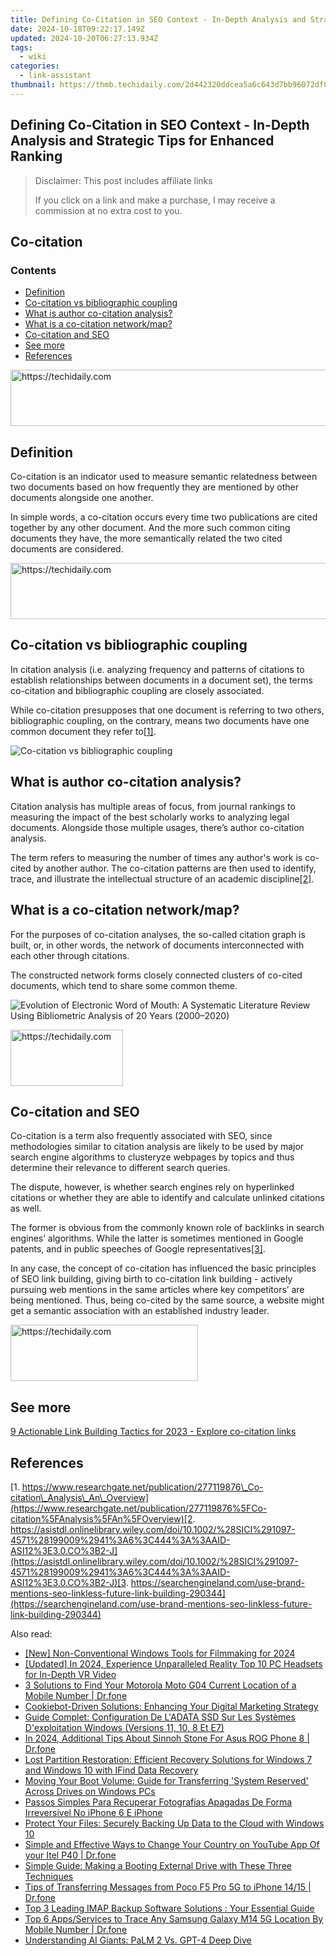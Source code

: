 ```yaml
---
title: Defining Co-Citation in SEO Context - In-Depth Analysis and Strategic Tips for Enhanced Ranking
date: 2024-10-18T09:22:17.149Z
updated: 2024-10-20T06:27:13.934Z
tags:
  - wiki
categories:
  - link-assistant
thumbnail: https://thmb.techidaily.com/2d442320ddcea5a6c643d7bb96072df0771c7a8fdbc0ef8987b81525ef067294.jpg
---
```


## Defining Co-Citation in SEO Context - In-Depth Analysis and Strategic Tips for Enhanced Ranking

>  Disclaimer: This post includes affiliate links
>
>  If you click on a link and make a purchase, I may receive a commission at no extra cost to you.
>

## Co-citation

### Contents

* [Definition](https://tools.techidaily.com/link-assistant/products/)
* [Co-citation vs bibliographic coupling](https://tools.techidaily.com/link-assistant/products/)
* [What is author co-citation analysis?](https://tools.techidaily.com/link-assistant/products/)
* [What is a co-citation network/map?](https://tools.techidaily.com/link-assistant/products/)
* [Co-citation and SEO](https://tools.techidaily.com/link-assistant/products/)
* [See more](https://tools.techidaily.com/link-assistant/products/)
* [References](https://tools.techidaily.com/link-assistant/products/)

<!-- affiliate ads begin -->
<a href="https://ephamedtechinc.pxf.io/c/5597632/2130530/26400" target="_top" id="2130530">
  <img src="//a.impactradius-go.com/display-ad/26400-2130530" border="0" alt="https://techidaily.com" width="728" height="90"/>
</a>
<img height="0" width="0" src="https://ephamedtechinc.pxf.io/i/5597632/2130530/26400" style="position:absolute;visibility:hidden;" border="0" />
<!-- affiliate ads end -->

## Definition

Co-citation is an indicator used to measure semantic relatedness between two documents based on how frequently they are mentioned by other documents alongside one another. 

In simple words, a co-citation occurs every time two publications are cited together by any other document. And the more such common citing documents they have, the more semantically related the two cited documents are considered.

<!-- affiliate ads begin -->
<a href="https://appsumo.8odi.net/c/5597632/2052063/7443" target="_top" id="2052063">
  <img src="//a.impactradius-go.com/display-ad/7443-2052063" border="0" alt="https://techidaily.com" width="728" height="90"/>
</a>
<img height="0" width="0" src="https://appsumo.8odi.net/i/5597632/2052063/7443" style="position:absolute;visibility:hidden;" border="0" />
<!-- affiliate ads end -->

## Co-citation vs bibliographic coupling

In citation analysis (i.e. analyzing frequency and patterns of citations to establish relationships between documents in a document set), the terms co-citation and bibliographic coupling are closely associated. 

While co-citation presupposes that one document is referring to two others, bibliographic coupling, on the contrary, means two documents have one common document they refer to[\[1\]](https://tools.techidaily.com/link-assistant/products/).

![Co-citation vs bibliographic coupling](https://cdn1.link-assistant.com/thumbs/w790-c1/upload/seowiki/posts/36/cc1.png)

## What is author co-citation analysis?

Citation analysis has multiple areas of focus, from journal rankings to measuring the impact of the best scholarly works to analyzing legal documents. Alongside those multiple usages, there’s author co-citation analysis.

The term refers to measuring the number of times any author's work is co-cited by another author. The co-citation patterns are then used to identify, trace, and illustrate the intellectual structure of an academic discipline[\[2\]](https://tools.techidaily.com/link-assistant/products/).

## What is a co-citation network/map?

For the purposes of co-citation analyses, the so-called citation graph is built, or, in other words, the network of documents interconnected with each other through citations. 

The constructed network forms closely connected clusters of co-cited documents, which tend to share some common theme.

![Evolution of Electronic Word of Mouth: A Systematic Literature Review Using Bibliometric Analysis of 20 Years (2000–2020)](https://cdn1.link-assistant.com/thumbs/w747-c1/upload/seowiki/posts/36/cc2.png)

<!-- affiliate ads begin -->
<a href="https://aligracehair.sjv.io/c/5597632/2135397/19272" target="_top" id="2135397">
  <img src="//a.impactradius-go.com/display-ad/19272-2135397" border="0" alt="https://techidaily.com" width="180" height="90"/>
</a>
<img height="0" width="0" src="https://aligracehair.sjv.io/i/5597632/2135397/19272" style="position:absolute;visibility:hidden;" border="0" />
<!-- affiliate ads end -->

## Co-citation and SEO

Co-citation is a term also frequently associated with SEO, since methodologies similar to citation analysis are likely to be used by major search engine algorithms to clusteryze webpages by topics and thus determine their relevance to different search queries.

The dispute, however, is whether search engines rely on hyperlinked citations or whether they are able to identify and calculate unlinked citations as well. 

The former is obvious from the commonly known role of backlinks in search engines’ algorithms. While the latter is sometimes mentioned in Google patents, and in public speeches of Google representatives[\[3\]](https://tools.techidaily.com/link-assistant/products/).

In any case, the concept of co-citation has influenced the basic principles of SEO link building, giving birth to co-citation link building - actively pursuing web mentions in the same articles where key competitors’ are being mentioned. Thus, being co-cited by the same source, a website might get a semantic association with an established industry leader.

<!-- affiliate ads begin -->
<a href="https://laganoo.pxf.io/c/5597632/1528685/16446" target="_top" id="1528685">
  <img src="//a.impactradius-go.com/display-ad/16446-1528685" border="0" alt="https://techidaily.com" width="300" height="90"/>
</a>
<img height="0" width="0" src="https://laganoo.pxf.io/i/5597632/1528685/16446" style="position:absolute;visibility:hidden;" border="0" />
<!-- affiliate ads end -->

## See more

[9 Actionable Link Building Tactics for 2023 - Explore co-citation links](https://tools.techidaily.com/link-assistant/products/) 

## References

[1. https://www.researchgate.net/publication/277119876\_Co-citation\_Analysis\_An\_Overview](https://www.researchgate.net/publication/277119876%5FCo-citation%5FAnalysis%5FAn%5FOverview)[2. https://asistdl.onlinelibrary.wiley.com/doi/10.1002/%28SICI%291097-4571%28199009%2941%3A6%3C444%3A%3AAID-ASI12%3E3.0.CO%3B2-J](https://asistdl.onlinelibrary.wiley.com/doi/10.1002/%28SICI%291097-4571%28199009%2941%3A6%3C444%3A%3AAID-ASI12%3E3.0.CO%3B2-J)[3. https://searchengineland.com/use-brand-mentions-seo-linkless-future-link-building-290344](https://searchengineland.com/use-brand-mentions-seo-linkless-future-link-building-290344)

<ins class="adsbygoogle"
     style="display:block"
     data-ad-format="autorelaxed"
     data-ad-client="ca-pub-7571918770474297"
     data-ad-slot="1223367746"></ins>

<ins class="adsbygoogle"
     style="display:block"
     data-ad-client="ca-pub-7571918770474297"
     data-ad-slot="8358498916"
     data-ad-format="auto"
     data-full-width-responsive="true"></ins>

<span class="atpl-alsoreadstyle">Also read:</span>
<div><ul>
<li><a href="https://vp-tips.techidaily.com/new-non-conventional-windows-tools-for-filmmaking-for-2024/"><u>[New] Non-Conventional Windows Tools for Filmmaking for 2024</u></a></li>
<li><a href="https://fox-friendly.techidaily.com/updated-in-2024-experience-unparalleled-reality-top-10-pc-headsets-for-in-depth-vr-video/"><u>[Updated] In 2024, Experience Unparalleled Reality Top 10 PC Headsets for In-Depth VR Video</u></a></li>
<li><a href="https://android-location-track.techidaily.com/3-solutions-to-find-your-motorola-moto-g04-current-location-of-a-mobile-number-drfone-by-drfone-virtual-android/"><u>3 Solutions to Find Your Motorola Moto G04 Current Location of a Mobile Number | Dr.fone</u></a></li>
<li><a href="https://some-approaches.techidaily.com/cookiebot-driven-solutions-enhancing-your-digital-marketing-strategy/"><u>Cookiebot-Driven Solutions: Enhancing Your Digital Marketing Strategy</u></a></li>
<li><a href="https://win-extraordinary.techidaily.com/guide-complet-configuration-de-ladata-ssd-sur-les-systemes-dexploitation-windows-versions-11-10-8-et-e7/"><u>Guide Complet: Configuration De L'ADATA SSD Sur Les Systèmes D'exploitation Windows (Versions 11, 10, 8 Et E7)</u></a></li>
<li><a href="https://android-pokemon-go.techidaily.com/in-2024-additional-tips-about-sinnoh-stone-for-asus-rog-phone-8-drfone-by-drfone-virtual-android/"><u>In 2024, Additional Tips About Sinnoh Stone For Asus ROG Phone 8 | Dr.fone</u></a></li>
<li><a href="https://win-extraordinary.techidaily.com/lost-partition-restoration-efficient-recovery-solutions-for-windows-7-and-windows-10-with-ifind-data-recovery/"><u>Lost Partition Restoration: Efficient Recovery Solutions for Windows 7 and Windows 10 with IFind Data Recovery</u></a></li>
<li><a href="https://win-extraordinary.techidaily.com/moving-your-boot-volume-guide-for-transferring-system-reserved-across-drives-on-windows-pcs/"><u>Moving Your Boot Volume: Guide for Transferring 'System Reserved' Across Drives on Windows PCs</u></a></li>
<li><a href="https://win-extraordinary.techidaily.com/passos-simples-para-recuperar-fotografias-apagadas-de-forma-irreversivel-no-iphone-6-e-iphone/"><u>Passos Simples Para Recuperar Fotografias Apagadas De Forma Irreversível No iPhone 6 E iPhone</u></a></li>
<li><a href="https://win-extraordinary.techidaily.com/protect-your-files-securely-backing-up-data-to-the-cloud-with-windows-10/"><u>Protect Your Files: Securely Backing Up Data to the Cloud with Windows 10</u></a></li>
<li><a href="https://review-topics.techidaily.com/simple-and-effective-ways-to-change-your-country-on-youtube-app-of-your-itel-p40-drfone-by-drfone-virtual-android/"><u>Simple and Effective Ways to Change Your Country on YouTube App Of your Itel P40 | Dr.fone</u></a></li>
<li><a href="https://win-extraordinary.techidaily.com/simple-guide-making-a-booting-external-drive-with-these-three-techniques/"><u>Simple Guide: Making a Booting External Drive with These Three Techniques</u></a></li>
<li><a href="https://android-transfer.techidaily.com/tips-of-transferring-messages-from-poco-f5-pro-5g-to-iphone-1415-drfone-by-drfone-transfer-from-android-transfer-from-android/"><u>Tips of Transferring Messages from Poco F5 Pro 5G to iPhone 14/15 | Dr.fone</u></a></li>
<li><a href="https://win-extraordinary.techidaily.com/top-3-leading-imap-backup-software-solutions-your-essential-guide/"><u>Top 3 Leading IMAP Backup Software Solutions : Your Essential Guide</u></a></li>
<li><a href="https://android-location-track.techidaily.com/top-6-appsservices-to-trace-any-samsung-galaxy-m14-5g-location-by-mobile-number-drfone-by-drfone-virtual-android/"><u>Top 6 Apps/Services to Trace Any Samsung Galaxy M14 5G Location By Mobile Number | Dr.fone</u></a></li>
<li><a href="https://tech-revival.techidaily.com/understanding-ai-giants-palm-2-vs-gpt-4-deep-dive/"><u>Understanding AI Giants: PaLM 2 Vs. GPT-4 Deep Dive</u></a></li>
</ul></div>

